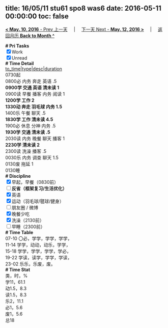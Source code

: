 title: 16/05/11 stu61 spo8 was6
date: 2016-05-11 00:00:00
toc: false
---
[**< May. 10, 2016** - Prev 上一天](/lifelogs/2016/05/d10.html) &nbsp; &nbsp; | &nbsp; &nbsp; [下一天 Next - **May. 12, 2016 >**](/lifelogs/2016/05/d12.html) &nbsp; &nbsp; |  &nbsp; &nbsp; [返回月历 **Back to Month ^**](/lifelogs/2016/05/index.html)
<br/><div><b># Pri Tasks</b></div><div><input checked="true" type="checkbox"/>Work</div><div><input checked="true" type="checkbox"/>Unread</div><div><b># Time Detail</b></div><div><u>to_time|type|desc|duration</u></div><div>0730起</div><div>0800必 内务 奔走 英语 .5</div><div><b>0900学 交通 英语 清未读 1</b></div><div>0900读 早餐 播客 内务 阅读 1</div><div><b>1200学 工作 2</b></div><div><b>1330动 奔走 羽毛球 内务 1.5</b></div><div>1400乐 午餐 聊天 .5</div><div><b>1830学 工作 清未读 4.5</b></div><div>1900必 休息 分神 内务 .5</div><div><b>1930学 交通 清未读 .5</b></div><div>2030读 内务 晚餐 聊天 播客 1</div><div><b>2230学 清未读 2</b></div><div>2300读 洗澡 播客 .5</div><div>0030乐 内务 调查 聊天 1.5</div><div>0130废 拖延 1</div><div>0130睡</div><div><b># Discipline</b></div><div><input checked="true" type="checkbox"/>早起，早餐（0830前）</div><div><b><input type="checkbox"/></b><b>反省（框架复习/生活优化）</b></div><div><input checked="true" type="checkbox"/>英语</div><div><input checked="true" type="checkbox"/>运动（羽毛球/毽球/健身）</div><div><input type="checkbox"/>朋友圈 / 微博</div><div><input checked="true" type="checkbox"/>晚餐少吃</div><div><input checked="true" type="checkbox"/>洗澡（2130前）</div><div><input type="checkbox"/>早睡（2300前）</div><div><b># Time Table</b></div><div>07-10 〇必，学学，学学，学学，</div><div>11-14 学学，动动，动乐，学学，</div><div>15-18 学学，学学，学学，学必，</div><div>19-22 学读，读学，学学，学读，</div><div>23-02 乐乐，乐废，废。</div><div><b># Time Stat</b></div><div>类，时，%</div><div>学11，61.1</div><div>动1.5，8.3</div><div>读1.5，8.3</div><div>乐2，11.1</div><div>必1，5.6</div><div>废1，5.6</div><div>总18</div>